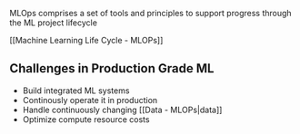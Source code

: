 MLOps comprises a set of tools and principles to support progress through the ML project lifecycle

[[Machine Learning Life Cycle - MLOPs]]

## Challenges in Production Grade ML

- Build integrated ML systems
- Continously operate it in production
- Handle continuously changing [[Data - MLOPs|data]]
- Optimize compute resource costs